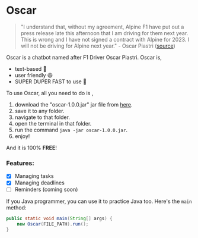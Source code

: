 # Oscar

> "I understand that, without my agreement, Alpine F1 have put out a press release late this afternoon that I am driving for them next year. This is wrong and I have not signed a contract with Alpine for 2023. I will not be driving for Alpine next year." - Oscar Piastri ([source](https://twitter.com/OscarPiastri/status/1554527452231262210))

Oscar is a chatbot named after F1 Driver Oscar Piastri. Oscar is, 

- text-based 📄 
- user friendly 😃 
- SUPER DUPER FAST to use 🚀 

To use Oscar, all you need to do is ,
1. download the "oscar-1.0.0.jar" jar file from [here](https://github.com/Cikguseven/ip/releases/tag/Week-3).
2. save it to any folder.
3. navigate to that folder.
4. open the terminal in that folder.
5. run the command `java -jar oscar-1.0.0.jar`.
6. enjoy!

And it is 100% **FREE**!

### Features:

- [X]  Managing tasks
- [X] Managing deadlines
- [ ] Reminders (coming soon)

If you Java programmer, you can use it to practice Java too. Here's the `main` method:
```java
public static void main(String[] args) {
    new Oscar(FILE_PATH).run();
}
``` 
